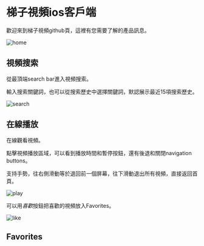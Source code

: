 # 梯子視頻ios客戶端

歡迎來到梯子視頻github頁，這裡有您需要了解的產品訊息。

![home](home.png?raw=true "梯子視頻")


## 視頻搜索

從最頂端search bar進入視頻搜索。

輸入搜索關鍵詞，也可以從搜索歷史中選擇關鍵詞，默認展示最近15項搜索歷史。

![search](search.png?raw=true "搜索視頻")


## 在線播放

在線觀看視頻。

點擊視頻播放區域，可以看到播放時間和暫停按鈕，還有後退和關閉navigation buttons。

支持手勢，往右側滑動等於退回前一個屏幕，往下滑動退出所有視頻，直接返回首頁。

![play](play.png?raw=true "播放視頻")

可以用*喜歡*按鈕把喜歡的視頻放入Favorites。

![like](likevideo.png?raw=true "like視頻")


## Favorites
